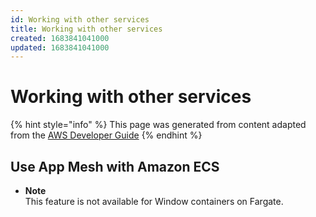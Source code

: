 ```yaml
---
id: Working with other services
title: Working with other services
created: 1683841041000
updated: 1683841041000
---
```

# Working with other services

{% hint style="info" %}
This page was generated from content adapted from the [AWS Developer Guide](https://github.com/awsdocs/amazon-ecs-developer-guide.git)
{% endhint %}

## Use App Mesh with Amazon ECS

- **Note**  
This feature is not available for Window containers on Fargate\.

